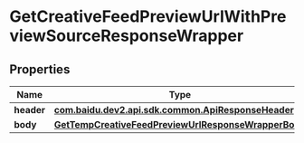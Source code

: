 

# GetCreativeFeedPreviewUrlWithPreviewSourceResponseWrapper


## Properties

Name | Type | Description | Notes
------------ | ------------- | ------------- | -------------
**header** | [**com.baidu.dev2.api.sdk.common.ApiResponseHeader**](com.baidu.dev2.api.sdk.common.ApiResponseHeader.md) |  |  [optional]
**body** | [**GetTempCreativeFeedPreviewUrlResponseWrapperBody**](GetTempCreativeFeedPreviewUrlResponseWrapperBody.md) |  |  [optional]



